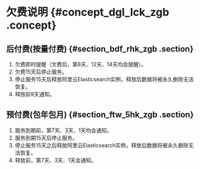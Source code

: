 # 欠费说明 {#concept_dgl_lck_zgb .concept}

## 后付费\(按量付费\) {#section_bdf_rhk_zgb .section}

1.  欠费即时提醒（欠费后，第8天、12天、14天均会提醒）。
2.  欠费15天后停止服务。
3.  停止服务15天后释放阿里云Elasticsearch实例，释放后数据将被永久删除无法恢复。
4.  释放前9天通知。

## 预付费\(包年包月\) {#section_ftw_5hk_zgb .section}

1.  服务到期前，第7天、3天、1天均会通知。
2.  服务到期15天后停止服务。
3.  停止服务15天之后释放阿里云Elasticsearch实例，释放后数据将被永久删除无法恢复。
4.  释放前，第7天、3天、1天会通知。

